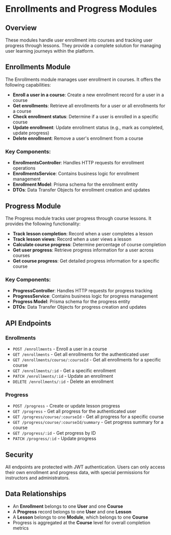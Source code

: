 # Enrollments and Progress Modules

## Overview

These modules handle user enrollment into courses and tracking user progress through lessons. They provide a complete solution for managing user learning journeys within the platform.

## Enrollments Module

The Enrollments module manages user enrollment in courses. It offers the following capabilities:

- **Enroll a user in a course**: Create a new enrollment record for a user in a course
- **Get enrollments**: Retrieve all enrollments for a user or all enrollments for a course
- **Check enrollment status**: Determine if a user is enrolled in a specific course
- **Update enrollment**: Update enrollment status (e.g., mark as completed, update progress)
- **Delete enrollment**: Remove a user's enrollment from a course

### Key Components:

- **EnrollmentsController**: Handles HTTP requests for enrollment operations
- **EnrollmentsService**: Contains business logic for enrollment management
- **Enrollment Model**: Prisma schema for the enrollment entity
- **DTOs**: Data Transfer Objects for enrollment creation and updates

## Progress Module

The Progress module tracks user progress through course lessons. It provides the following functionality:

- **Track lesson completion**: Record when a user completes a lesson
- **Track lesson views**: Record when a user views a lesson
- **Calculate course progress**: Determine percentage of course completion
- **Get user progress**: Retrieve progress information for a user across courses
- **Get course progress**: Get detailed progress information for a specific course

### Key Components:

- **ProgressController**: Handles HTTP requests for progress tracking
- **ProgressService**: Contains business logic for progress management
- **Progress Model**: Prisma schema for the progress entity
- **DTOs**: Data Transfer Objects for progress creation and updates

## API Endpoints

### Enrollments

- `POST /enrollments` - Enroll a user in a course
- `GET /enrollments` - Get all enrollments for the authenticated user
- `GET /enrollments/course/:courseId` - Get all enrollments for a specific course
- `GET /enrollments/:id` - Get a specific enrollment
- `PATCH /enrollments/:id` - Update an enrollment
- `DELETE /enrollments/:id` - Delete an enrollment

### Progress

- `POST /progress` - Create or update lesson progress
- `GET /progress` - Get all progress for the authenticated user
- `GET /progress/course/:courseId` - Get all progress for a specific course
- `GET /progress/course/:courseId/summary` - Get progress summary for a course
- `GET /progress/:id` - Get progress by ID
- `PATCH /progress/:id` - Update progress

## Security

All endpoints are protected with JWT authentication. Users can only access their own enrollment and progress data, with special permissions for instructors and administrators.

## Data Relationships

- An **Enrollment** belongs to one **User** and one **Course**
- A **Progress** record belongs to one **User** and one **Lesson**
- A **Lesson** belongs to one **Module**, which belongs to one **Course**
- Progress is aggregated at the **Course** level for overall completion metrics